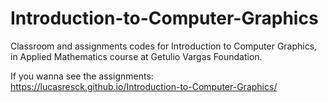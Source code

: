 # Introduction-to-Computer-Graphics
Classroom and assignments codes for Introduction to Computer Graphics, in Applied Mathematics course at Getulio Vargas Foundation.

If you wanna see the assignments: https://lucasresck.github.io/Introduction-to-Computer-Graphics/
